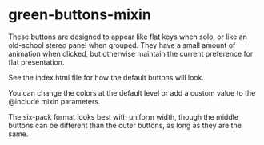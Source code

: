 # green-buttons-mixin

These buttons are designed to appear like flat keys when solo, or like an old-school stereo panel when grouped. They have a small amount of animation when clicked, but otherwise maintain the current preference for flat presentation.

See the index.html file for how the default buttons will look.

You can change the colors at the default level or add a custom value to the @include mixin parameters.

The six-pack format looks best with uniform width, though the middle buttons can be different than the outer buttons, as long as they are the same.


